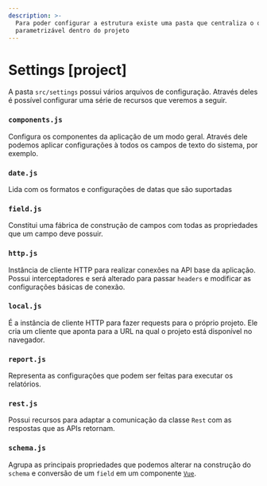 ```yaml
---
description: >-
  Para poder configurar a estrutura existe uma pasta que centraliza o que é
  parametrizável dentro do projeto
---
```


# Settings \[project\]

A pasta `src/settings` possui vários arquivos de configuração. Através deles é possível configurar uma série de recursos que veremos a seguir.

### `components.js`

Configura os componentes da aplicação de um modo geral. Através dele podemos aplicar configurações à todos os campos de texto do sistema, por exemplo.

### `date.js`

Lida com os formatos e configurações de datas que são suportadas

### `field.js`

Constitui uma fábrica de construção de campos com todas as propriedades que um campo deve possuir.

### `http.js`

Instância de cliente HTTP para realizar conexões na API base da aplicação. Possui interceptadores e será alterado para passar `headers` e modificar as configurações básicas de conexão.

### `local.js`

É a instância de cliente HTTP para fazer requests para o próprio projeto. Ele cria um cliente que aponta para a URL na qual o projeto está disponível no navegador.

### `report.js`

Representa as configurações que podem ser feitas para executar os relatórios.

### `rest.js`

Possui recursos para adaptar a comunicação da classe `Rest` com as respostas que as APIs retornam.

### `schema.js`

Agrupa as principais propriedades que podemos alterar na construção do `schema` e conversão de um `field` em um componente [`Vue`](https://vuejs.org).



